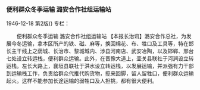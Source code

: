 ### 便利群众冬季运输  潞安合作社组运输站

1946-12-18
第2版()
专栏：

　　便利群众冬季运输
    潞安合作社组运输站
    【本报长治讯】潞安合作总社，为发展今冬运输，拿本区所产的铁、磁、麻等，换回棉花、布、牲口及工具等，特在邯长主干线上之荫城、长治市、黎城城内、涉县河南店、武安冶陶，以及邯郸、邢台七处设立转运栈，便利群众运输。此外，在晋豫大道上，壶关县联社于河涧设立转运栈。左长大路上，襄垣县联社于洪水设立转运栈，以发展运输，并派强有力干部到运输栈工作，负责给群众代推代购货物，揽来回脚，留人留牲口，便利群众运输起火。这样不能参加长途运输的弱牲口及人担挑，都有很大便利。
